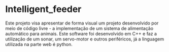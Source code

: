 # Intelligent_feeder
Este projeto visa apresentar de forma visual um projeto desenvolvido por meio de código livre - a implementação de um sistema de alimentação automático para animais. Este software foi desenvolvido em C++ e faz a utilização de um sonar, um servo-motor e outros periféricos, já a linguagem utilizada na parte web é python.  
